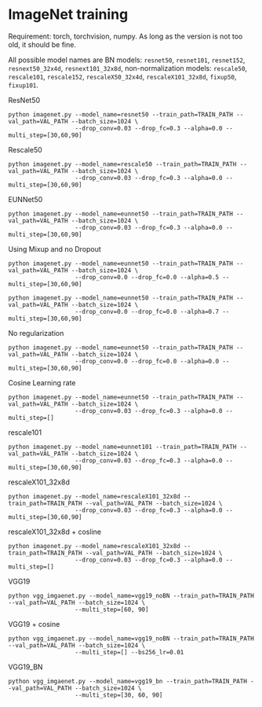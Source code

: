# ImageNet training

Requirement: torch, torchvision, numpy. As long as the version is not too old, it should be fine.

All possible model names are 
    BN models: ```resnet50```, ```resnet101```, ```resnet152```, ```resnext50_32x4d```, ```resnext101_32x8d```,
    non-normalization models:
    ```rescale50```, ```rescale101```, ```rescale152```, ```rescaleX50_32x4d```, ```rescaleX101_32x8d```, 
    ```fixup50```, ```fixup101```.



ResNet50
```
python imagenet.py --model_name=resnet50 --train_path=TRAIN_PATH --val_path=VAL_PATH --batch_size=1024 \
                   --drop_conv=0.03 --drop_fc=0.3 --alpha=0.0 --multi_step=[30,60,90]
```

Rescale50
```
python imagenet.py --model_name=rescale50 --train_path=TRAIN_PATH --val_path=VAL_PATH --batch_size=1024 \
                   --drop_conv=0.03 --drop_fc=0.3 --alpha=0.0 --multi_step=[30,60,90]
```

EUNNet50
```
python imagenet.py --model_name=eunnet50 --train_path=TRAIN_PATH --val_path=VAL_PATH --batch_size=1024 \
                   --drop_conv=0.03 --drop_fc=0.3 --alpha=0.0 --multi_step=[30,60,90]
```

Using Mixup and no Dropout
```
python imagenet.py --model_name=eunnet50 --train_path=TRAIN_PATH --val_path=VAL_PATH --batch_size=1024 \
                   --drop_conv=0.0 --drop_fc=0.0 --alpha=0.5 --multi_step=[30,60,90]
```

```
python imagenet.py --model_name=eunnet50 --train_path=TRAIN_PATH --val_path=VAL_PATH --batch_size=1024 \
                   --drop_conv=0.0 --drop_fc=0.0 --alpha=0.7 --multi_step=[30,60,90]
```

No regularization
```
python imagenet.py --model_name=eunnet50 --train_path=TRAIN_PATH --val_path=VAL_PATH --batch_size=1024 \
                   --drop_conv=0.0 --drop_fc=0.0 --alpha=0.0 --multi_step=[30,60,90]
```


Cosine Learning rate
```
python imagenet.py --model_name=eunnet50 --train_path=TRAIN_PATH --val_path=VAL_PATH --batch_size=1024 \
                   --drop_conv=0.03 --drop_fc=0.3 --alpha=0.0 --multi_step=[]
```


rescale101
```
python imagenet.py --model_name=eunnet101 --train_path=TRAIN_PATH --val_path=VAL_PATH --batch_size=1024 \
                   --drop_conv=0.03 --drop_fc=0.3 --alpha=0.0 --multi_step=[30,60,90]
```



rescaleX101_32x8d
```
python imagenet.py --model_name=rescaleX101_32x8d --train_path=TRAIN_PATH --val_path=VAL_PATH --batch_size=1024 \
                   --drop_conv=0.03 --drop_fc=0.3 --alpha=0.0 --multi_step=[30,60,90]
```

rescaleX101_32x8d + cosline
```
python imagenet.py --model_name=rescaleX101_32x8d --train_path=TRAIN_PATH --val_path=VAL_PATH --batch_size=1024 \
                   --drop_conv=0.03 --drop_fc=0.3 --alpha=0.0 --multi_step=[]
```

VGG19
```
python vgg_imgaenet.py --model_name=vgg19_noBN --train_path=TRAIN_PATH --val_path=VAL_PATH --batch_size=1024 \
                   --multi_step=[60, 90]
```

VGG19 + cosine
```
python vgg_imgaenet.py --model_name=vgg19_noBN --train_path=TRAIN_PATH --val_path=VAL_PATH --batch_size=1024 \
                   --multi_step=[] --bs256_lr=0.01
```


VGG19_BN 
```
python vgg_imgaenet.py --model_name=vgg19_bn --train_path=TRAIN_PATH --val_path=VAL_PATH --batch_size=1024 \
                   --multi_step=[30, 60, 90] 
```


